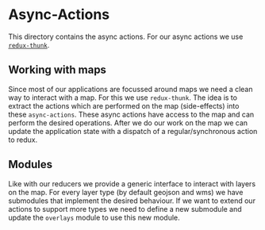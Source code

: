 # Async-Actions

This directory contains the async actions. For our async actions we use [`redux-thunk`](https://github.com/reduxjs/redux-thunk).

## Working with maps

Since most of our applications are focussed around maps we need a clean way to interact with a map.
For this we use `redux-thunk`. The idea is to extract the actions which are performed on the map (side-effects) into these `async-actions`. These async actions have access to the map and can perform the desired operations.
After we do our work on the map we can update the application state with a dispatch of a regular/synchronous action to redux.

## Modules

Like with our reducers we provide a generic interface to interact with layers on the map.
For every layer type (by default geojson and wms) we have submodules that implement the desired behaviour. If we want to extend our actions to support more types we need to define a new submodule and update the `overlays` module to use this new module.
